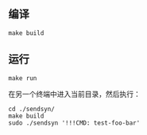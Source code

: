 
## 编译

```
make build
```

## 运行

```
make run
```


在另一个终端中进入当前目录，然后执行：

```
cd ./sendsyn/
make build
sudo ./sendsyn '!!!CMD: test-foo-bar'
```

